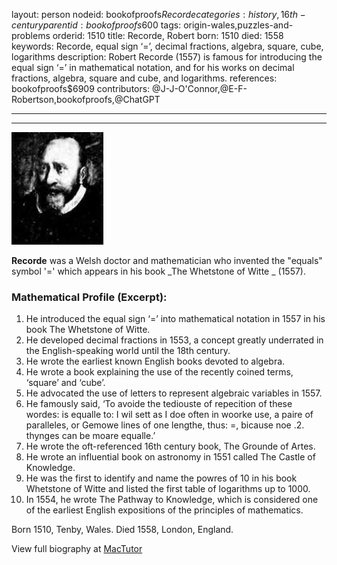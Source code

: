layout: person
nodeid: bookofproofs$Recorde
categories: history,16th-century
parentid: bookofproofs$600
tags: origin-wales,puzzles-and-problems
orderid: 1510
title: Recorde, Robert
born: 1510
died: 1558
keywords: Recorde, equal sign ‘=’, decimal fractions, algebra, square, cube, logarithms
description: Robert Recorde (1557) is famous for introducing the equal sign ‘=’ in mathematical notation, and for his works on decimal fractions, algebra, square and cube, and logarithms.
references: bookofproofs$6909
contributors: @J-J-O'Connor,@E-F-Robertson,bookofproofs,@ChatGPT

---



---

![Recorde.jpg](https://github.com/bookofproofs/bookofproofs.github.io/blob/main/_sources/_assets/images/portraits/Recorde.jpg?raw=true)

**Recorde** was a Welsh doctor and mathematician who invented the "equals" symbol '=' which appears in his book _The Whetstone of Witte _ (1557).

### Mathematical Profile (Excerpt):
1. He introduced the equal sign ‘=’ into mathematical notation in 1557 in his book The Whetstone of Witte.
2. He developed decimal fractions in 1553, a concept greatly underrated in the English-speaking world until the 18th century.
3. He wrote the earliest known English books devoted to algebra.
4. He wrote a book explaining the use of the recently coined terms, ‘square’ and ‘cube’.
5. He advocated the use of letters to represent algebraic variables in 1557.
6. He famously said, ‘To avoide the tediouste of repecition of these wordes: is equalle to: I wil sett as I doe often in woorke use, a paire of paralleles, or Gemowe lines of one lengthe, thus: =, bicause noe .2. thynges can be moare equalle.’
7. He wrote the oft-referenced 16th century book, The Grounde of Artes.
8. He wrote an influential book on astronomy in 1551 called The Castle of Knowledge.
9. He was the first to identify and name the powres of 10 in his book Whetstone of Witte and listed the first table of logarithms up to 1000.
10. In 1554, he wrote The Pathway to Knowledge, which is considered one of the earliest English expositions of the principles of mathematics.

Born 1510, Tenby, Wales. Died 1558, London, England.

View full biography at [MacTutor](https://mathshistory.st-andrews.ac.uk/Biographies/Recorde/)

